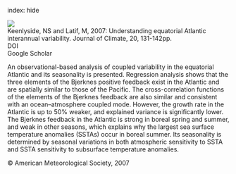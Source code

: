 index: hide

<div class="Citation">
    <div class="Citation-thumb CitationThumb-linked"  data-href="https://doi.org/10.1175/jcli3992.1">
      <img src="https://static.claimspace.cloud/climate-study-static/refs/thumbs/14/Keenlyside_and_Latif_2007-thumb.png" />
    </div>

  <div class="Citation-body">
    <div class="Citation-text">Keenlyside, NS and Latif, M, 2007: Understanding equatorial Atlantic interannual variability. <span class="Article-journal">Journal of Climate, </span><span class="Article-volume">20, </span>131-142pp.</div>
    <div class="Citation-links">
      <div class="CitationLink" data-href="https://doi.org/10.1175/jcli3992.1">
        <div class="CitationLink-icon CitationLink-Doi"></div>
        <div class="CitationLink-text">DOI</div>
      </div>
      <div class="CitationLink" data-href="https://scholar.google.com/scholar?q=10.1175/jcli3992.1">
        <div class="CitationLink-icon CitationLink-Scholar"></div>
        <div class="CitationLink-text">Google Scholar</div>
      </div>
    </div>
  </div>
</div>

An observational-based analysis of coupled variability in the equatorial Atlantic and its seasonality is presented. Regression analysis shows that the three elements of the Bjerknes positive feedback exist in the Atlantic and are spatially similar to those of the Pacific. The cross-correlation functions of the elements of the Bjerknes feedback are also similar and consistent with an ocean–atmosphere coupled mode. However, the growth rate in the Atlantic is up to 50% weaker, and explained variance is significantly lower. The Bjerknes feedback in the Atlantic is strong in boreal spring and summer, and weak in other seasons, which explains why the largest sea surface temperature anomalies (SSTAs) occur in boreal summer. Its seasonality is determined by seasonal variations in both atmospheric sensitivity to SSTA and SSTA sensitivity to subsurface temperature anomalies.

<div class="Citation-copy">
&copy; American Meteorological Society, 2007
</div>